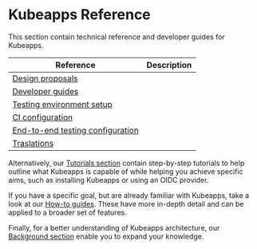 # Kubeapps Reference

This section contain technical reference and developer guides for Kubeapps.

| Reference                                         | Description                                                                                      |
| -------------------------------------------------- | ------------------------------------------------------------------------------------------------ |
| [Design proposals](./design-proposals/README.md)|  |
| [Developer guides](./developer/README.md)|  |
| [Testing environment setup](./testing/testing-environment.md)|  |
| [CI configuration](./testing/ci.md)|  |
| [End-to-end testing configuration](./testing/end-to-end-tests.md)|  |
| [Traslations](./translations/translate-kubeapps.md)|  |


Alternatively, our [Tutorials section](../tutorials/README.md) contain step-by-step tutorials to help outline what Kubeapps is capable of while helping you achieve specific aims, such as installing Kubeapps or using an OIDC provider.

If you have a specific goal, but are already familiar with Kubeapps, take a look at our [How-to guides](../howto/README.md). These have more in-depth detail and can be applied to a broader set of features.

Finally, for a better understanding of Kubeapps architecture, our [Background section](../background/README.md) enable you to expand your knowledge.